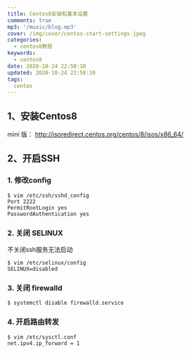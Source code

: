 ```yaml
---
title: Centos8安装和基本设置
comments: true
mp3: '/music/blog.mp3'
cover: /img/cover/centos-start-settings.jpeg
categories:
  - centos8教程
keywords:
  - centos8
date: 2020-10-24 22:58:10
updated: 2020-10-24 22:58:10
tags:
  centos
---
```


## 1、安装Centos8
mini 版： http://isoredirect.centos.org/centos/8/isos/x86_64/

## 2、开启SSH
### 1. 修改config
``` 
$ vim /etc/ssh/sshd_config
Port 2222
PermitRootLogin yes
PasswordAuthentication yes
```
### 2. 关闭 SELINUX
不关闭ssh服务无法启动
``` 
$ vim /etc/selinux/config
SELINUX=disabled
```
### 3. 关闭 firewalld
``` 
$ systemctl disable firewalld.service
```

### 4. 开启路由转发
``` 
$ vim /etc/sysctl.conf
net.ipv4.ip_forward = 1
```


